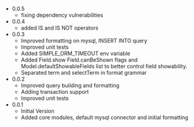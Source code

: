 - 0.0.5
    - fixing dependency vulnerabilities
- 0.0.4
    - added IS and IS NOT operators
- 0.0.3
    - Improved formatting on mysql, INSERT INTO query
    - Improved unit tests
    - Added SIMPLE_ORM_TIMEOUT env variable
    - Added Field.show Field.canBeShown flags and Model.defaultShowableFields list to better control field showability.
    - Separated term and selectTerm in format grammar
- 0.0.2
    - Improved query building and formatting
    - Adding transaction support
    - Improved unit tests
- 0.0.1
    - Initial Version
    - Added core modules, default mysql connector and initial formatting

